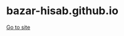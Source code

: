 # bazar-hisab.github.io
<a href="https://zahidulislam2020.github.io/bazar-hisab.github.io/">Go to site</a>
